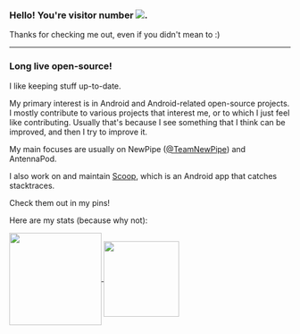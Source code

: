 ### Hello! You're visitor number <img src="https://visitor-badge.glitch.me/badge?page_id=TacoTheDank.visitor-badge&color=2986CC" />.

Thanks for checking me out, even if you didn't mean to :)

--------------------

### Long live open-source!

I like keeping stuff up-to-date.

My primary interest is in Android and Android-related open-source projects.
I mostly contribute to various projects that interest me, or to which I just feel like contributing.
Usually that's because I see something that I think can be improved, and then I try to improve it.

My main focuses are usually on NewPipe ([@TeamNewPipe](https://github.com/TeamNewPipe)) and AntennaPod.

I also work on and maintain [Scoop](https://github.com/TacoTheDank/Scoop), which is an Android app that catches stacktraces.

Check them out in my pins!

Here are my stats (because why not):

<a href="https://github.com/anuraghazra/github-readme-stats">
  <img align="center" height="165px" src="https://github-readme-stats.vercel.app/api?username=TacoTheDank&count_private=true&show_icons=true&hide_border=true&bg_color=111111&text_color=c0c0c0" />
</a>
<a href="https://github.com/anuraghazra/github-readme-stats">
  <img align="center" height="135px" src="https://github-readme-stats.vercel.app/api/top-langs/?username=TacoTheDank&hide=aidl&hide_border=true&layout=compact&bg_color=111111&text_color=c0c0c0" />
  <br>
  <br>
</a>

<!--
**TacoTheDank/TacoTheDank** is a ✨ _special_ ✨ repository because its `README.md` (this file) appears on your GitHub profile.

Here are some ideas to get you started:

- 🔭 I’m currently working on ...
- 🌱 I’m currently learning ...
- 👯 I’m looking to collaborate on ...
- 🤔 I’m looking for help with ...
- 💬 Ask me about ...
- 📫 How to reach me: ...
- 😄 Pronouns: ...
- ⚡ Fun fact: ...
-->
